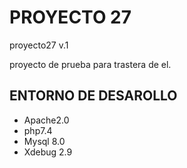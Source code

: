 # PROYECTO 27

proyecto27 v.1

proyecto de prueba para trastera de el.

## ENTORNO DE DESAROLLO
* Apache2.0
* php7.4 
* Mysql 8.0
* Xdebug 2.9
